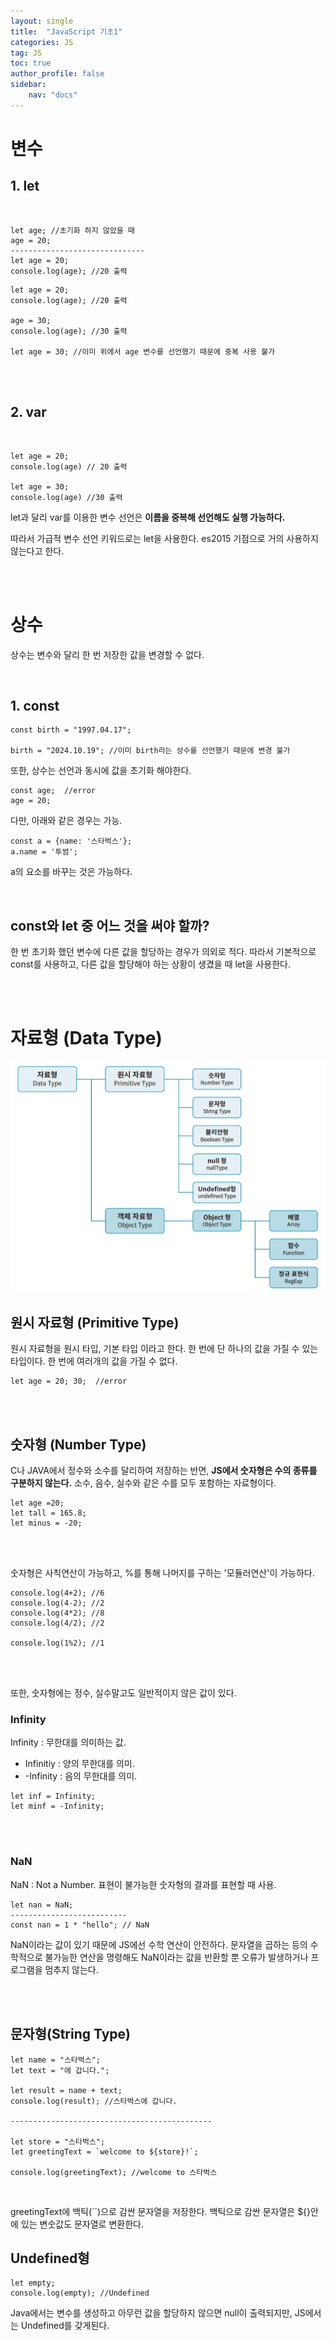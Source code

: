 ```yaml
---
layout: single
title:  "JavaScript 기초1"
categories: JS
tag: JS
toc: true
author_profile: false
sidebar:
    nav: "docs"
---
```


# 변수

## 1. let
<br/>

```
let age; //초기화 하지 않았을 때
age = 20;
------------------------------
let age = 20;
console.log(age); //20 출력

```

```
let age = 20;
console.log(age); //20 출력

age = 30;
console.log(age); //30 출력

let age = 30; //이미 위에서 age 변수를 선언했기 때문에 중복 사용 불가
```

<br/>
<br/>

## 2. var

<br/>

```
let age = 20;
console.log(age) // 20 출력

let age = 30;
console.log(age) //30 출력
```

let과 달리 var를 이용한 변수 선언은 **이름을 중복해 선언해도 실행 가능하다.**

따라서 가급적 변수 선언 키워드로는 let을 사용한다. es2015 기점으로 거의 사용하지 않는다고 한다.

<br/>
<br/>

# 상수

상수는 변수와 달리 한 번 저장한 값을 변경할 수 없다.

<br/>

## 1. const

```
const birth = "1997.04.17";

birth = "2024.10.19"; //이미 birth라는 상수를 선언했기 때문에 변경 불가
```

또한, 상수는 선언과 동시에 값을 초기화 해야한다.

```
const age;  //error
age = 20; 
```

다만, 아래와 같은 경우는 가능.

```
const a = {name: '스타벅스'};
a.name = '투썸';
```
a의 요소를 바꾸는 것은 가능하다.


<br/>

## const와 let 중 어느 것을 써야 할까?

한 번 초기화 했던 변수에 다른 값을 할당하는 경우가 의외로 적다. 따라서 기본적으로 const를 사용하고, 다른 값을 할당해야 하는 상황이 생겼을 때 let을 사용한다.

<br/>
<br/>

# 자료형 (Data Type)
![data type](../../images/Data%20type.png)

## 원시 자료형 (Primitive Type)

원시 자료형을 원시 타입, 기본 타입 이라고 한다. 한 번에 단 하나의 값을 가질 수 있는 타입이다. 한 번에 여러개의 값을 가질 수 없다.

```
let age = 20; 30;  //error
```
<br/>
<br/>

## 숫자형 (Number Type)
C나 JAVA에서 정수와 소수를 달리하여 저장하는 반면, **JS에서 숫자형은 수의 종류를 구분하지 않는다.** 소수, 음수, 실수와 같은 수를 모두 포함하는 자료형이다.

```
let age =20;
let tall = 165.8;
let minus = -20;
```

<br/>
<br/>

숫자형은 사칙연산이 가능하고, %를 통해 나머지를 구하는 '모듈러연산'이 가능하다.

```
console.log(4+2); //6
console.log(4-2); //2
console.log(4*2); //8
console.log(4/2); //2

console.log(1%2); //1
```
<br/>
<br/>

또한, 숫자형에는 정수, 실수말고도 일반적이지 않은 값이 있다.

### Infinity

Infinity : 무한대를 의미하는 값. 
- Infinitiy : 양의 무한대를 의미.
- -Infinity : 음의 무한대를 의미.

```
let inf = Infinity;
let minf = -Infinity;

```

<br/>
<br/>

### NaN

NaN : Not a Number. 표현이 불가능한 숫자형의 결과를 표현할 때 사용.

```
let nan = NaN;
--------------------------
const nan = 1 * "hello"; // NaN
```
NaN이라는 값이 있기 때문에 JS에선 수학 연산이 안전하다. 문자열을 곱하는 등의 수학적으로 불가능한 연산을 명령해도 NaN이라는 값을 반환할 뿐 오류가 발생하거나 프로그램을 멈추지 않는다.

<br/>
<br/>

## 문자형(String Type)

```
let name = "스타벅스"; 
let text = "에 갑니다.";

let result = name + text;
console.log(result); //스타벅스에 갑니다.

---------------------------------------------

let store = "스타벅스";
let greetingText = `welcome to ${store}!`;

console.log(greetingText); //welcome to 스타벅스
```
<br/>

greetingText에 백틱(``)으로 감싼 문자열을 저장한다. 백틱으로 감싼 문자열은 ${}안에 있는 변숫값도 문자열로 변환한다.  

## Undefined형

```
let empty;
console.log(empty); //Undefined
``` 

Java에서는 변수를 생성하고 아무런 값을 할당하지 않으면 null이 출력되지만, JS에서는 Undefined를 갖게된다.

